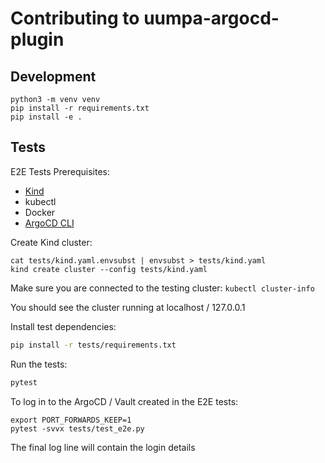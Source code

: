 # Contributing to uumpa-argocd-plugin

## Development

```
python3 -m venv venv
pip install -r requirements.txt
pip install -e .
```

## Tests

E2E Tests Prerequisites:

* [Kind](https://kind.sigs.k8s.io/docs/user/quick-start#installing-from-release-binaries)
* kubectl
* Docker
* [ArgoCD CLI](https://argo-cd.readthedocs.io/en/stable/getting_started/#2-download-argo-cd-cli)

Create Kind cluster:

```
cat tests/kind.yaml.envsubst | envsubst > tests/kind.yaml
kind create cluster --config tests/kind.yaml
```

Make sure you are connected to the testing cluster: `kubectl cluster-info`

You should see the cluster running at localhost / 127.0.0.1

Install test dependencies:

```bash
pip install -r tests/requirements.txt
```

Run the tests:

```bash
pytest
```

To log in to the ArgoCD / Vault created in the E2E tests:

```
export PORT_FORWARDS_KEEP=1
pytest -svvx tests/test_e2e.py
```

The final log line will contain the login details
